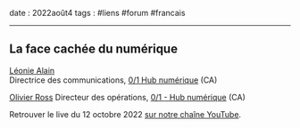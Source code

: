 date : 2022août4
tags : #liens #forum #francais 

----
## La face cachée du numérique

[Léonie Alain](https://www.linkedin.com/in/leonie-alain-23202571/)  
Directrice des communications,  [0/1 Hub numérique](https://www.hub01.org/) (CA)

[Olivier Ross](https://ca.linkedin.com/in/olivier-ross-b6009854)
Directeur des opérations, [0/1 - Hub numérique]() (CA)

  
Retrouver le live du 12 octobre 2022 [sur notre chaîne YouTube](https://www.youtube.com/channel/UCTZJM5WsXDkH8QgMdACUNyw).  